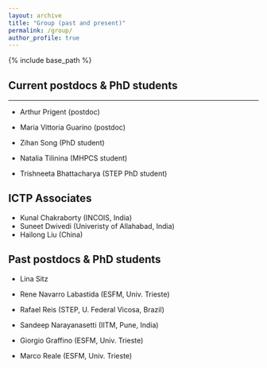 ```yaml
---
layout: archive
title: "Group (past and present)"
permalink: /group/
author_profile: true
---
```


{% include base_path %}

## Current postdocs & PhD students
___

* Arthur Prigent (postdoc)

* Maria Vittoria Guarino (postdoc)

* Zihan Song (PhD student)

* Natalia Tilinina (MHPCS student)

* Trishneeta Bhattacharya (STEP PhD student)

## ICTP Associates

* Kunal Chakraborty (INCOIS, India)
* Suneet Dwivedi (Univeristy of Allahabad, India)
* Hailong Liu (China)

## Past postdocs & PhD students

* Lina Sitz

* Rene Navarro Labastida (ESFM, Univ. Trieste)
* Rafael Reis (STEP, U. Federal Vicosa, Brazil)
* Sandeep Narayanasetti (IITM, Pune, India)
* Giorgio Graffino (ESFM, Univ. Trieste)
* Marco Reale (ESFM, Univ. Trieste)

